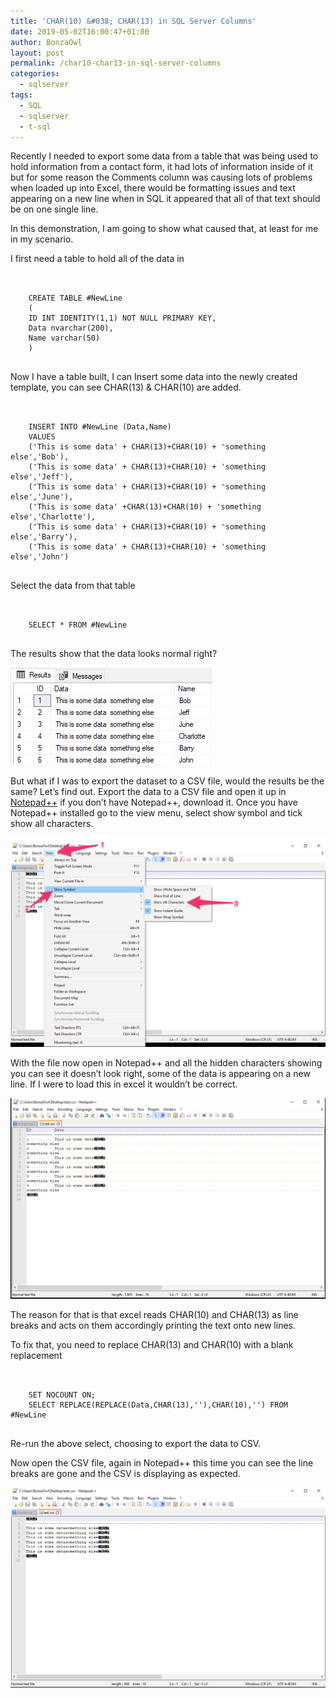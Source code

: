 ```yaml
---
title: 'CHAR(10) &#038; CHAR(13) in SQL Server Columns'
date: 2019-05-02T16:00:47+01:00
author: BonzaOwl
layout: post
permalink: /char10-char13-in-sql-server-columns
categories:
  - sqlserver
tags:
  - SQL
  - sqlserver
  - t-sql
---
```

Recently I needed to export some data from a table that was being used to hold information from a contact form, it had lots of information inside of it but for some reason the Comments column was causing lots of problems when loaded up into Excel, there would be formatting issues and text appearing on a new line when in SQL it appeared that all of that text should be on one single line.

In this demonstration, I am going to show what caused that, at least for me in my scenario.

I first need a table to hold all of the data in

<pre>     
  <code class="sql">
    CREATE TABLE #NewLine
    (
    ID INT IDENTITY(1,1) NOT NULL PRIMARY KEY,
    Data nvarchar(200),
    Name varchar(50)
    )
  </code>
</pre>

Now I have a table built, I can Insert some data into the newly created template, you can see CHAR(13) & CHAR(10) are added.

<pre>     
  <code class="sql">
    INSERT INTO #NewLine (Data,Name)
    VALUES
    ('This is some data' + CHAR(13)+CHAR(10) + 'something else','Bob'),
    ('This is some data' + CHAR(13)+CHAR(10) + 'something else','Jeff'),
    ('This is some data' + CHAR(13)+CHAR(10) + 'something else','June'),
    ('This is some data' +CHAR(13)+CHAR(10) + 'something else','Charlotte'),
    ('This is some data' + CHAR(13)+CHAR(10) + 'something else','Barry'),
    ('This is some data' + CHAR(13)+CHAR(10) + 'something else','John')
  </code>
</pre>

Select the data from that table

<pre>     
  <code class="sql">
    SELECT * FROM #NewLine
  </code>
</pre>

The results show that the data looks normal right?

![](/assets/img/newline-data1.png)

But what if I was to export the dataset to a CSV file, would the results be the same? Let&#8217;s find out. Export the data to a CSV file and open it up in [Notepad++](https://notepad-plus-plus.org/) if you don&#8217;t have Notepad++, download it. Once you have Notepad++ installed go to the view menu, select show symbol and tick show all characters.

![](/assets/img/newline-data4.png)

With the file now open in Notepad++ and all the hidden characters showing you can see it doesn&#8217;t look right, some of the data is appearing on a new line. If I were to load this in excel it wouldn&#8217;t be correct.

![](/assets/img/newline-data2.png)

The reason for that is that excel reads CHAR(10) and CHAR(13) as line breaks and acts on them accordingly printing the text onto new lines.

To fix that, you need to replace CHAR(13) and CHAR(10) with a blank replacement

<pre>     
  <code class="sql">
    SET NOCOUNT ON;
    SELECT REPLACE(REPLACE(Data,CHAR(13),''),CHAR(10),'') FROM #NewLine
  </code>
</pre>

Re-run the above select, choosing to export the data to CSV.

Now open the CSV file, again in Notepad++ this time you can see the line breaks are gone and the CSV is displaying as expected.

![](/assets/img/newline-data3.png)